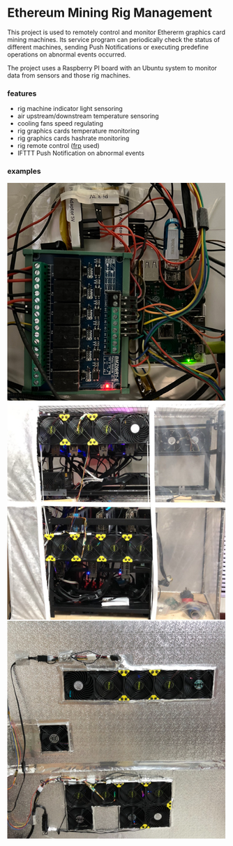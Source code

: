 # Ethereum Mining Rig Management

This project is used to remotely control and monitor Ethererm graphics card mining machines.
Its service program can periodically check the status of different machines, sending Push Notifications
or executing predefine operations on abnormal events occurred.

The project uses a Raspberry PI board with an Ubuntu system to monitor data from sensors and those rig machines.

### features
- rig machine indicator light sensoring
- air upstream/downstream temperature sensoring
- cooling fans speed regulating
- rig graphics cards temperature monitoring
- rig graphics cards hashrate monitoring
- rig remote control ([frp](https://github.com/fatedier/frp) used)
- IFTTT Push Notification on abnormal events

### examples
<img src="doc/img/img1.png" width="500">
<img src="doc/img/img2.png" width="500">
<img src="doc/img/img3.png" width="500">
